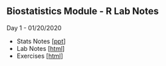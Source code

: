 
## Biostatistics Module - R Lab Notes

Day 1 - 01/20/2020 
 - Stats Notes \[[ppt](/stat1a_descriptive_statistics.ppt)\]
 - Lab Notes \[[html](/lec1.html)\]
 - Exercises \[[html](/ex1.html)\]
